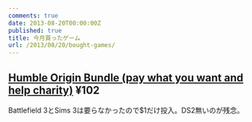 ```yaml
---
comments: true
date: 2013-08-20T00:00:00Z
published: true
title: 今月買ったゲーム
url: /2013/08/20/bought-games/
---
```


## [Humble Origin Bundle (pay what you want and help charity)](https://www.humblebundle.com/) ¥102
Battlefield 3とSims 3は要らなかったので$1だけ投入。DS2無いのが残念。
